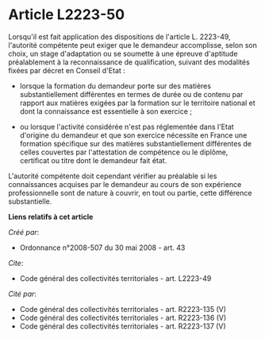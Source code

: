 # Article L2223-50

Lorsqu'il est fait application des dispositions de l'article L. 2223-49, l'autorité compétente peut exiger que le demandeur
accomplisse, selon son choix, un stage d'adaptation ou se soumette à une épreuve d'aptitude préalablement à la reconnaissance
de qualification, suivant des modalités fixées par décret en Conseil d'Etat :

- lorsque la formation du demandeur porte sur des matières substantiellement différentes en termes de durée ou de contenu par
rapport aux matières exigées par la formation sur le territoire national et dont la connaissance est essentielle à son
exercice ;

- ou lorsque l'activité considérée n'est pas réglementée dans l'Etat d'origine du demandeur et que son exercice nécessite en
France une formation spécifique sur des matières substantiellement différentes de celles couvertes par l'attestation de
compétence ou le diplôme, certificat ou titre dont le demandeur fait état.

L'autorité compétente doit cependant vérifier au préalable si les connaissances acquises par le demandeur au cours de son
expérience professionnelle sont de nature à couvrir, en tout ou partie, cette différence substantielle.

**Liens relatifs à cet article**

_Créé par_:

  - Ordonnance n°2008-507 du 30 mai 2008 - art. 43

_Cite_:

  - Code général des collectivités territoriales - art. L2223-49

_Cité par_:

  - Code général des collectivités territoriales - art. R2223-135 (V)
  - Code général des collectivités territoriales - art. R2223-136 (V)
  - Code général des collectivités territoriales - art. R2223-137 (V)
